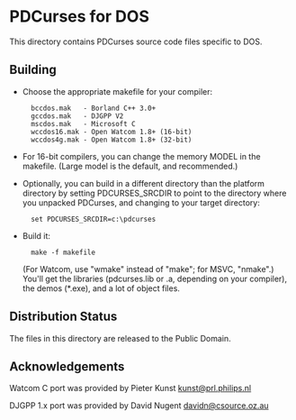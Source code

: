 PDCurses for DOS
================

This directory contains PDCurses source code files specific to DOS.


Building
--------

- Choose the appropriate makefile for your compiler:

        bccdos.mak   - Borland C++ 3.0+
        gccdos.mak   - DJGPP V2
        mscdos.mak   - Microsoft C
        wccdos16.mak - Open Watcom 1.8+ (16-bit)
        wccdos4g.mak - Open Watcom 1.8+ (32-bit)

- For 16-bit compilers, you can change the memory MODEL in the makefile.
  (Large model is the default, and recommended.)

- Optionally, you can build in a different directory than the platform
  directory by setting PDCURSES_SRCDIR to point to the directory where
  you unpacked PDCurses, and changing to your target directory:

        set PDCURSES_SRCDIR=c:\pdcurses

- Build it:

        make -f makefile

  (For Watcom, use "wmake" instead of "make"; for MSVC, "nmake".) You'll
  get the libraries (pdcurses.lib or .a, depending on your compiler),
  the demos (*.exe), and a lot of object files.


Distribution Status
-------------------

The files in this directory are released to the Public Domain.


Acknowledgements
----------------

Watcom C port was provided by Pieter Kunst <kunst@prl.philips.nl>

DJGPP 1.x port was provided by David Nugent <davidn@csource.oz.au>
